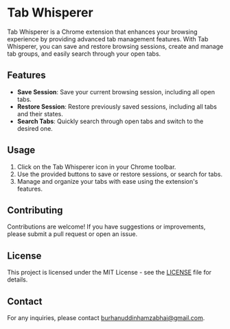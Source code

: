 # Tab Whisperer

Tab Whisperer is a Chrome extension that enhances your browsing experience by providing advanced tab management features. With Tab Whisperer, you can save and restore browsing sessions, create and manage tab groups, and easily search through your open tabs.

## Features

- **Save Session**: Save your current browsing session, including all open tabs.
- **Restore Session**: Restore previously saved sessions, including all tabs and their states.
- **Search Tabs**: Quickly search through open tabs and switch to the desired one.

## Usage

1. Click on the Tab Whisperer icon in your Chrome toolbar.
2. Use the provided buttons to save or restore sessions, or search for tabs.
3. Manage and organize your tabs with ease using the extension's features.

## Contributing

Contributions are welcome! If you have suggestions or improvements, please submit a pull request or open an issue.

## License

This project is licensed under the MIT License - see the [LICENSE](LICENSE) file for details.

## Contact

For any inquiries, please contact [burhanuddinhamzabhai@gmail.com](burhanuddinhamzabhai@gmail.com).


